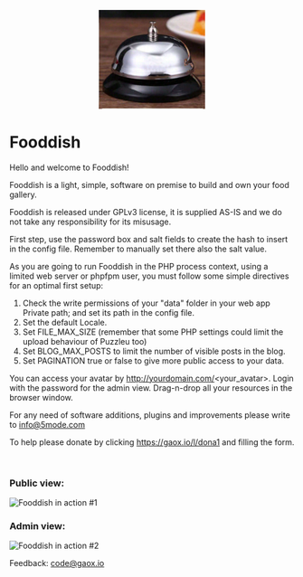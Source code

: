 <p align="center">
    <a href="#">
        <img src="/Public/static/res/AFlogo.png" width="188" title="Puzzleu" alt="Puzzleu">
    </a>
</p>

# Fooddish

Hello and welcome to Fooddish!<br>
	  
Fooddish is a light, simple, software on premise to build and own your food gallery.<br>
	   
Fooddish is released under GPLv3 license, it is supplied AS-IS and we do not take any responsibility for its misusage.<br>
	   
First step, use the password box and salt fields to create the hash to insert in the config file. Remember to manually set there also the salt value.<br>
	   
As you are going to run Fooddish in the PHP process context, using a limited web server or phpfpm user, you must follow some simple directives for an optimal first setup:<br>

<ol>
<li>Check the write permissions of your "data" folder in your web app Private path; and set its path in the config file.</li>
<li>Set the default Locale.</li>
<li>Set FILE_MAX_SIZE (remember that some PHP settings could limit the upload behaviour of Puzzleu too)</li>
<li>Set BLOG_MAX_POSTS to limit the number of visible posts in the blog.</li>
<li>Set PAGINATION true or false to give more public access to your data.</li>
</ol> 

You can access your avatar by http://yourdomain.com/<your_avatar>. Login with the password for the admin view. Drag-n-drop all your resources in the browser window.<br>

For any need of software additions, plugins and improvements please write to <a href="mailto:info@5mode.com">info@5mode.com</a>  

To help please donate by clicking <a href="https://gaox.io/l/dona1">https://gaox.io/l/dona1</a> and filling the form.  

<br>

### Public view:

![Fooddish in action #1](/Public/res/screenshot1.png)<br>

### Admin view:

![Fooddish in action #2](/Public/res/screenshot2.png)<br>

Feedback: <a href="mailto:code@gaox.io" style="color:#e6d236;">code@gaox.io</a>
